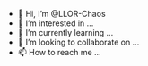 - 👋 Hi, I’m @LLOR-Chaos
- 👀 I’m interested in ...
- 🌱 I’m currently learning ...
- 💞️ I’m looking to collaborate on ...
- 📫 How to reach me ...

<!---
LLOR-Chaos/LLOR-Chaos is a ✨ special ✨ repository because its `README.md` (this file) appears on your GitHub profile.
You can click the Preview link to take a look at your changes.
--->
